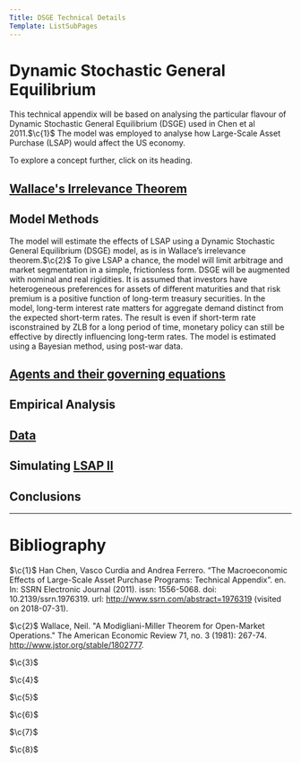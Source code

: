 ```yaml
---
Title: DSGE Technical Details
Template: ListSubPages
---
```


# Dynamic Stochastic General Equilibrium
$\newcommand{\F}[1]{^{[\text{F}#1]}}$$\newcommand{\C}[2]{^{[#1\text{, p.#2}]}}$$\newcommand{\c}[1]{^{[#1]}}$$\newcommand{\Ci}[2]{^{[#1\text{, #2}]}}$
This technical appendix will be based on analysing the particular flavour of Dynamic Stochastic General Equilibrium (DSGE) used in Chen et al 2011.$\c{1}$ The model was employed to analyse how Large-Scale Asset Purchase (LSAP) would affect the US economy.

To explore a concept further, click on its heading.

## [Wallace's Irrelevance Theorem](/course/course/finance/quantitative-easing/modelling/technical-appendix/wallace)

## Model Methods

The model will estimate the effects of LSAP using a Dynamic Stochastic General Equilibrium (DSGE) model, as is in Wallace’s irrelevance theorem.$\c{2}$ To give LSAP a chance, the model will limit arbitrage and market segmentation in a simple, frictionless form. DSGE will be augmented with nominal and real rigidities. It is assumed that investors have heterogeneous preferences for assets of different maturities and that risk premium is a positive function of long-term treasury securities. In the model, long-term interest rate matters for aggregate demand distinct from the expected short-term rates. The result is even if short-term rate isconstrained by ZLB for a long period of time, monetary policy can still be effective by directly influencing long-term rates. The model is estimated using a Bayesian method, using post-war data.

## [Agents and their governing equations](/course/course/finance/quantitative-easing/modelling/technical-appendix/agents)

## Empirical Analysis

## [Data](/course/course/finance/quantitative-easing/modelling/technical-appendix/data)

## Simulating [LSAP II](/course/course/finance/quantitative-easing/modelling/technical-appendix/lsap-ii)

## Conclusions

---

# Bibliography

$\c{1}$ Han Chen, Vasco Curdia and Andrea Ferrero. “The Macroeconomic Effects of Large-Scale Asset Purchase Programs: Technical Appendix”. en. In: SSRN Electronic Journal (2011). issn: 1556-5068. doi: 10.2139/ssrn.1976319. url: http://www.ssrn.com/abstract=1976319 (visited on 2018-07-31).

$\c{2}$ Wallace, Neil. "A Modigliani-Miller Theorem for Open-Market Operations." The American Economic Review 71, no. 3 (1981): 267-74. http://www.jstor.org/stable/1802777.

$\c{3}$ 

$\c{4}$ 

$\c{5}$ 

$\c{6}$ 

$\c{7}$ 

$\c{8}$ 
